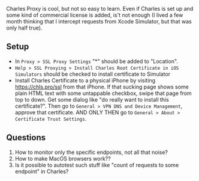 Charles Proxy is cool, but not so easy to learn.
Even if Charles is set up and some kind of commercial license is added, is't not enough (I lived a few month thinking that I intercept requests from Xcode Simulator, but that was only half true).

## Setup 
+ In `Proxy > SSL Proxy Settings` "\*" should be added to "Location".
+ `Help > SSL Proxying > Install Charles Root Certificate in iOS Simulators` should be checked to install certificate to Simulator
+ Install Charles Certificate to a physical iPhone by visiting https://chls.pro/ssl from that iPhone. If that sucking page shows some plain HTML text with some untappable checkbox, swipe that page from top to down. Get some dialog like "do really want to install this certificate?". Then go to `General > VPN DNS and Device Management`, approve that certificate. AND ONLY THEN go to `General > About > Certificate Trust Settings`.

## Questions

1. How to monitor only the specific endpoints, not all that noise?
2. How to make MacOS browsers work??
3. Is it possible to autotest such stuff like "count of requests to some endpoint" in Charles?
